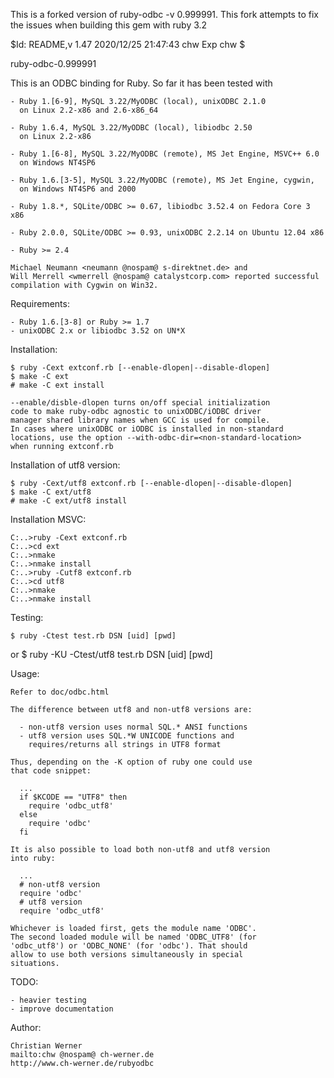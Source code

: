 This is a forked version of ruby-odbc -v 0.999991. This fork attempts to fix the issues when building this gem with ruby 3.2

$Id: README,v 1.47 2020/12/25 21:47:43 chw Exp chw $

ruby-odbc-0.999991

This is an ODBC binding for Ruby. So far it has been tested with

    - Ruby 1.[6-9], MySQL 3.22/MyODBC (local), unixODBC 2.1.0
      on Linux 2.2-x86 and 2.6-x86_64

    - Ruby 1.6.4, MySQL 3.22/MyODBC (local), libiodbc 2.50
      on Linux 2.2-x86

    - Ruby 1.[6-8], MySQL 3.22/MyODBC (remote), MS Jet Engine, MSVC++ 6.0
      on Windows NT4SP6

    - Ruby 1.6.[3-5], MySQL 3.22/MyODBC (remote), MS Jet Engine, cygwin,
      on Windows NT4SP6 and 2000

    - Ruby 1.8.*, SQLite/ODBC >= 0.67, libiodbc 3.52.4 on Fedora Core 3 x86

    - Ruby 2.0.0, SQLite/ODBC >= 0.93, unixODBC 2.2.14 on Ubuntu 12.04 x86

    - Ruby >= 2.4

    Michael Neumann <neumann @nospam@ s-direktnet.de> and
    Will Merrell <wmerrell @nospam@ catalystcorp.com> reported successful
    compilation with Cygwin on Win32.

Requirements:

    - Ruby 1.6.[3-8] or Ruby >= 1.7
    - unixODBC 2.x or libiodbc 3.52 on UN*X 

Installation:

    $ ruby -Cext extconf.rb [--enable-dlopen|--disable-dlopen]
    $ make -C ext
    # make -C ext install

    --enable/disble-dlopen turns on/off special initialization
    code to make ruby-odbc agnostic to unixODBC/iODBC driver
    manager shared library names when GCC is used for compile.
    In cases where unixODBC or iODBC is installed in non-standard
    locations, use the option --with-odbc-dir=<non-standard-location>
    when running extconf.rb

Installation of utf8 version:

    $ ruby -Cext/utf8 extconf.rb [--enable-dlopen|--disable-dlopen]
    $ make -C ext/utf8
    # make -C ext/utf8 install

Installation MSVC:

    C:..>ruby -Cext extconf.rb
    C:..>cd ext
    C:..>nmake
    C:..>nmake install
    C:..>ruby -Cutf8 extconf.rb
    C:..>cd utf8
    C:..>nmake
    C:..>nmake install

Testing:

    $ ruby -Ctest test.rb DSN [uid] [pwd]
 or
    $ ruby -KU -Ctest/utf8 test.rb DSN [uid] [pwd]

Usage:

    Refer to doc/odbc.html

    The difference between utf8 and non-utf8 versions are:

      - non-utf8 version uses normal SQL.* ANSI functions
      - utf8 version uses SQL.*W UNICODE functions and
        requires/returns all strings in UTF8 format

    Thus, depending on the -K option of ruby one could use
    that code snippet:

      ...
      if $KCODE == "UTF8" then
        require 'odbc_utf8'
      else
        require 'odbc'
      fi

    It is also possible to load both non-utf8 and utf8 version
    into ruby:

      ...
      # non-utf8 version
      require 'odbc'
      # utf8 version
      require 'odbc_utf8'

    Whichever is loaded first, gets the module name 'ODBC'.
    The second loaded module will be named 'ODBC_UTF8' (for
    'odbc_utf8') or 'ODBC_NONE' (for 'odbc'). That should
    allow to use both versions simultaneously in special
    situations.

TODO:

    - heavier testing
    - improve documentation

Author:

    Christian Werner
    mailto:chw @nospam@ ch-werner.de
    http://www.ch-werner.de/rubyodbc

